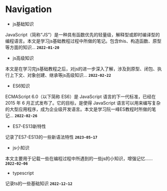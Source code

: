 # Navigation

- js基础知识

JavaScript（简称“JS”）是一种具有函数优先的轻量级，解释型或即时编译型的编程语言。本文是学习js基础教程过程中所做的笔记。包含this、构造函数、原型等方面的知识...
**`2022-01-20`**

- js高级知识

本文是在学习完js基础教程之后，对js的进一步深入了解，涉及到原型、闭包、执行上下文、对象创建、继承等js高级知识...
**`2022-02-22`**

- ES6知识

ECMAScript 6.0（以下简称 ES6）是 JavaScript 语言的下一代标准，已经在 2015 年 6 月正式发布了。它的目标，是使得 JavaScript 语言可以用来编写复杂的大型应用程序，成为企业级开发语言。本文是学习阮一峰ES教程时所做的笔记...
**`2022-02-26`**

- ES7-ES13新特性

记录了ES7-ES13的一些新语法特性
**`2023-05-17`**

- js小知识

本文主要用于记载一些在编程过程中所遇到的一些js的小知识，增强记忆......
**`2022-02-06`**

- typescript

记录ts的一些基础知识
**`2022-12-12`**
